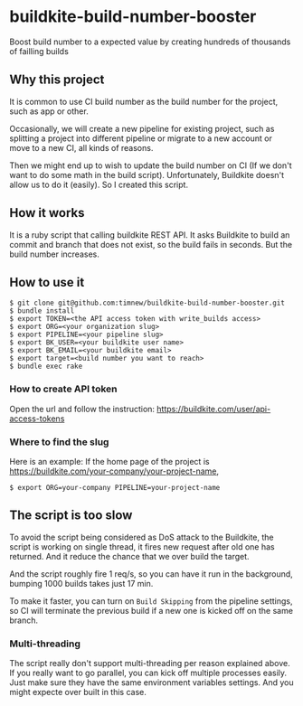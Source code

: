 # buildkite-build-number-booster
Boost build number to a expected value by creating hundreds of thousands of failling builds

## Why this project

It is common to use CI build number as the build number for the project, such as app or other.

Occasionally, we will create a new pipeline for existing project, such as splitting a project into different pipeline or migrate to a new account or move to a new CI, all kinds of reasons.

Then we might end up to wish to update the build number on CI (If we don't want to do some math in the build script). Unfortunately, Buildkite doesn't allow us to do it (easily). So I created this script.

## How it works

It is a ruby script that calling buildkite REST API. It asks Buildkite to build an commit and branch that does not exist, so the build fails in seconds. But the build number increases.

## How to use it

```
$ git clone git@github.com:timnew/buildkite-build-number-booster.git
$ bundle install
$ export TOKEN=<the API access token with write_builds access>
$ export ORG=<your organization slug>
$ export PIPELINE=<your pipeline slug>
$ export BK_USER=<your buildkite user name>
$ export BK_EMAIL=<your buildkite email>
$ export target=<build number you want to reach>
$ bundle exec rake
```

### How to create API token

Open the url and follow the instruction: https://buildkite.com/user/api-access-tokens

### Where to find the slug

Here is an example: If the home page of the project is https://buildkite.com/your-company/your-project-name, 
```
$ export ORG=your-company PIPELINE=your-project-name
```

## The script is too slow

To avoid the script being considered as DoS attack to the Buildkite, the script is working on single thread, it fires new request after old one has returned. And it reduce the chance that we over build the target.

And the script roughly fire 1 req/s, so you can have it run in the background, bumping 1000 builds takes just 17 min.

To make it faster, you can turn on `Build Skipping` from the pipeline settings, so CI will terminate the previous build if a new one is kicked off on the same branch.

### Multi-threading

The script really don't support multi-threading per reason explained above. If you really want to go parallel, you can kick off multiple processes easily. Just make sure they have the same environment variables settings. And you might expecte over built in this case.
